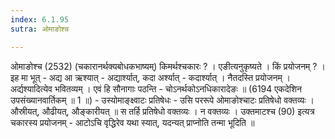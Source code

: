 ```yaml
---
index: 6.1.95
sutra: ओमाङोश्च

---
```

 ओमाङोश्च (2532) (चकारानर्थक्यबोधकभाष्यम्) किमर्थश्चकारः ? । एङीत्यनुकृष्यते । किं प्रयोजनम् ? । इह मा भूत्  -  अद्य आ ऋश्यात्  -  अद्यार्श्यात्, कदा अर्श्यात्  -  कदार्श्यात् । नैतदस्ति प्रयोजनम् । अर्द्यश्यादित्येव भवितव्यम् । एवं हि सौनागाः पठन्ति  -  चोऽनर्थकोऽनधिकारादेङः ॥ (6194 एकदेशिन उपसंख्यानवार्तिकम् ॥ 1 ॥) - उस्योमाङ्क्ष्वाटः प्रतिषेधः - उसि पररूपे ओमाङोश्चाटः प्रतिषेधो वक्तव्यः । औस्रीयत्, औढीयत्, औङ्कारीयत् ॥ स तर्हि प्रतिषेधो वक्तव्यः । न वक्तव्यः । उक्तमाटश्च (90) इत्यत्र चकारस्य प्रयोजनम्  -  आटोऽचि वृद्धिरेव यथा स्यात्, यदन्यत् प्राप्नोति तन्मा भूदिति ॥ 